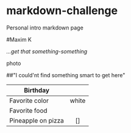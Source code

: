 # markdown-challenge
Personal intro markdown page

#Maxim K

*...get that something-something*

photo

##"I could'nt find something smart to get here"

| Birthday        |               | 
| -------------   |:-------------:| 
| Favorite color  | white         | 
| Favorite food   |               | 
| Pineapple on pizza  | []     | 